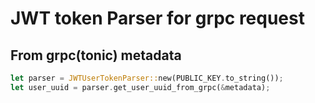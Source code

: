 # JWT token Parser for grpc request


## From grpc(tonic) metadata

```rust 
let parser = JWTUserTokenParser::new(PUBLIC_KEY.to_string());        
let user_uuid = parser.get_user_uuid_from_grpc(&metadata);        
```
